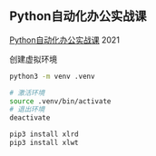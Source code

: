 Python自动化办公实战课
----

[Python自动化办公实战课](https://time.geekbang.org/column/intro/100071001)  2021



创建虚拟环境

```sh
python3 -m venv .venv

# 激活环境
source .venv/bin/activate
# 退出环境
deactivate
```



```sh
pip3 install xlrd 
pip3 install xlwt
```

